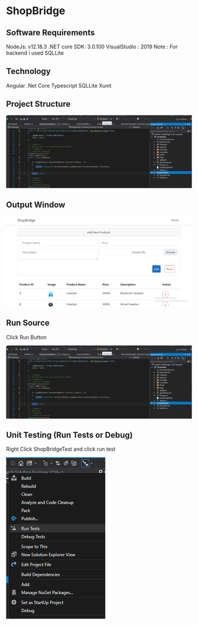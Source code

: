 # ShopBridge

## Software Requirements
NodeJs: v12.18.3
.NET core SDK: 3.0.100
VisualStudio : 2019
Note : For backend i used SQLLite

## Technology 
Angular 
.Net Core
Typescript
SQLLite
Xunit

## Project Structure
![Alt text](https://github.com/dominictitusT/ShopBridge/blob/main/ShopBridge/screenshots/Runsource.png "Project Structure")

## Output Window

![Alt text](https://github.com/dominictitusT/ShopBridge/blob/main/ShopBridge/screenshots/Output.png "Project Structure")

## Run Source
 Click Run Button

![Alt text](https://github.com/dominictitusT/ShopBridge/blob/main/ShopBridge/screenshots/Runsource.png "Project Structure")

 ## Unit Testing (Run Tests or Debug)
 Right Click ShopBridgeTest and click run test

![Alt text](https://github.com/dominictitusT/ShopBridge/blob/main/ShopBridge/screenshots/runtest.png "Project Structure")

